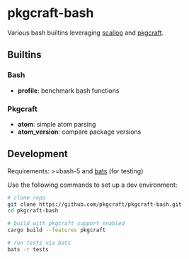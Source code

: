 # pkgcraft-bash

Various bash builtins leveraging [scallop](https://github.com/pkgcraft/scallop)
and [pkgcraft](https://github.com/pkgcraft/pkgcraft).

## Builtins

### Bash

- **profile**: benchmark bash functions

### Pkgcraft

- **atom**: simple atom parsing
- **atom_version**: compare package versions

## Development

Requirements: >=bash-5 and [bats](https://github.com/bats-core/bats-core) (for
testing)

Use the following commands to set up a dev environment:

```bash
# clone repo
git clone https://github.com/pkgcraft/pkgcraft-bash.git
cd pkgcraft-bash

# build with pkgcraft support enabled
cargo build --features pkgcraft

# run tests via bats
bats -r tests
```
